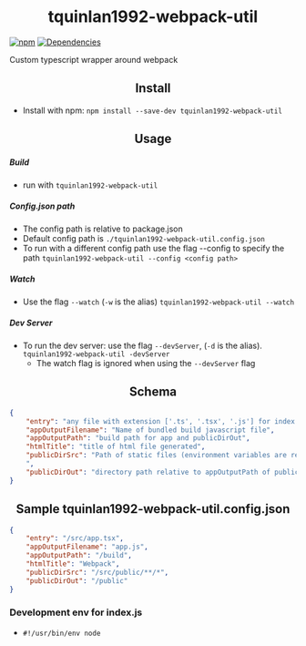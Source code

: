 <h1 align="center">tquinlan1992-webpack-util</h1>

[![npm](https://img.shields.io/npm/v/tquinlan1992-webpack-util.svg?style=flat-square)](https://www.npmjs.com/package/tquinlan1992-webpack-util)
[![Dependencies](https://david-dm.org/tquinlan1992/tquinlan1992-webpack-util.svg)](https://david-dm.org/tquinlan1992/tquinlan1992-webpack-util)

Custom typescript wrapper around webpack

<h2 align="center">Install</h2>

- Install with npm: ```npm install --save-dev tquinlan1992-webpack-util```

<h2 align="center">Usage</h2>

<h5 align="left">Build</h5>

- run with ```tquinlan1992-webpack-util```

<h5 align="left">Config.json path</h5>

- The config path is relative to package.json
- Default config path is ```./tquinlan1992-webpack-util.config.json```
- To run with a different config path use the flag --config to specify the path
```tquinlan1992-webpack-util --config <config path>```

<h5>Watch</h5>

- Use the flag ```--watch``` (```-w``` is the alias)
```tquinlan1992-webpack-util --watch```

<h5>Dev Server</h5>

- To run the dev server: use the flag ```--devServer```, (```-d``` is the alias).
```tquinlan1992-webpack-util -devServer```
    - The watch flag is ignored when using the ```--devServer``` flag

<h2 align="center">Schema</h2>

```json
{
    "entry": "any file with extension ['.ts', '.tsx', '.js'] for index of app",
    "appOutputFilename": "Name of bundled build javascript file",
    "appOutputPath": "build path for app and publicDirOut",
    "htmlTitle": "title of html file generated",
    "publicDirSrc": "Path of static files (environment variables are recommended for this dirctory)"",
    ",
    "publicDirOut": "directory path relative to appOutputPath of publicDir build"
}
```

<h2 align="center">Sample tquinlan1992-webpack-util.config.json</h2>

```json
{
    "entry": "/src/app.tsx",
    "appOutputFilename": "app.js",
    "appOutputPath": "/build",
    "htmlTitle": "Webpack",
    "publicDirSrc": "/src/public/**/*",
    "publicDirOut": "/public"
}
```

<h3 align="left">Development env for index.js</h3>

- ```#!/usr/bin/env node```
